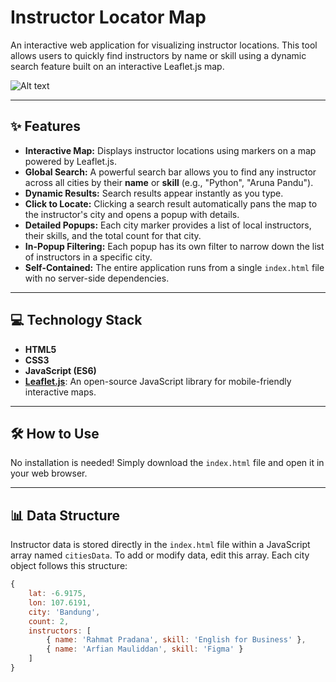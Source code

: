 # Instructor Locator Map

An interactive web application for visualizing instructor locations. This tool allows users to quickly find instructors by name or skill using a dynamic search feature built on an interactive Leaflet.js map.

![Alt text](images/example.png)


---

## ✨ Features

- **Interactive Map:** Displays instructor locations using markers on a map powered by Leaflet.js.
- **Global Search:** A powerful search bar allows you to find any instructor across all cities by their **name** or **skill** (e.g., "Python", "Aruna Pandu").
- **Dynamic Results:** Search results appear instantly as you type.
- **Click to Locate:** Clicking a search result automatically pans the map to the instructor's city and opens a popup with details.
- **Detailed Popups:** Each city marker provides a list of local instructors, their skills, and the total count for that city.
- **In-Popup Filtering:** Each popup has its own filter to narrow down the list of instructors in a specific city.
- **Self-Contained:** The entire application runs from a single `index.html` file with no server-side dependencies.

---

## 💻 Technology Stack

- **HTML5**
- **CSS3**
- **JavaScript (ES6)**
- **[Leaflet.js](https://leafletjs.com/)**: An open-source JavaScript library for mobile-friendly interactive maps.

---

## 🛠️ How to Use

No installation is needed! Simply download the `index.html` file and open it in your web browser.

---

## 📊 Data Structure

Instructor data is stored directly in the `index.html` file within a JavaScript array named `citiesData`. To add or modify data, edit this array. Each city object follows this structure:

```javascript
{
    lat: -6.9175,
    lon: 107.6191,
    city: 'Bandung',
    count: 2,
    instructors: [
        { name: 'Rahmat Pradana', skill: 'English for Business' },
        { name: 'Arfian Mauliddan', skill: 'Figma' }
    ]
}


